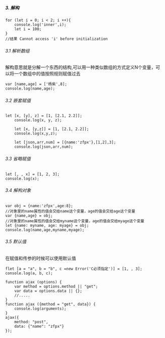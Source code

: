 ##### 3. 解构
```
for (let i = 0; i < 2; i ++){
    console.log('inner',i);
    let i = 100;
}
//结果 Cannot access 'i' before initialization
```
###### 3.1 解析数组
解构意思就是分解一个东西的结构,可以用一种类似数组的方式定义N个变量，可以将一个数组中的值按照规则赋值过去
```
var [name,age] = ['杨紫',8];
console.log(name,age);
```
###### 3.2 嵌套赋值
```
let [x, [y], z] = [1, [2.1, 2.2]];
    console.log(x, y, z);

    let [x, [y,z]] = [1, [2.1, 2.2]];
    console.log(x,y,z);

    let [json,arr,num] = [{name:'zfpx'},[1,2],3];
    console.log(json,arr,num);

```
###### 3.3 省略赋值
```
let [, , x] = [1, 2, 3];
console.log(x);
```
###### 3.4 解构对象
```
var obj = {name:'zfpx',age:8};
//对象里的name属性的值会交给name这个变量，age的值会交给age这个变量
var {name,age} = obj;
//对象里的name属性的值会交给myname这个变量，age的值会交给myage这个变量
let {name: myname, age: myage} = obj;
console.log(name,age,myname,myage);
```
###### 3.5 默认值
在赋值和传参的时候可以使用默认值
```
flet [a = "a", b = "b", c =new Error('C必须指定')] = [1, , 3];
console.log(a, b, c);

function ajax (options) {
    var method = options.method || "get";
    var data = options.data || {};
    //.....
}
function ajax ({method = "get", data}) {
    console.log(arguments);
}
ajax({
    method: "post",
    data: {"name": "zfpx"}
});

```
